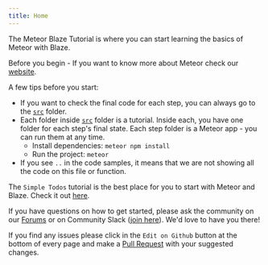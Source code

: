 ```yaml
---
title: Home
---
```


The Meteor Blaze Tutorial is where you can start learning the basics of Meteor with Blaze.

Before you begin - If you want to know more about Meteor check our [website](https://www.meteor.com).

A few tips before you start:
- If you want to check the final code for each step, you can always go to the [`src`](https://github.com/meteor/blaze-tutorial/tree/master/src) folder.
- Each folder inside [`src`](https://github.com/meteor/blaze-tutorial/tree/master/src) folder is a tutorial. Inside each, you have one folder for each step's final state. Each step folder is a Meteor app - you can run them at any time.
  - Install dependencies: `meteor npm install`
  - Run the project: `meteor`
- If you see `..` in the code samples, it means that we are not showing all the code on this file or function.


The `Simple Todos` tutorial is the best place for you to start with Meteor and Blaze. Check it out [here](/simple-todos/).

If you have questions on how to get started, please ask the community on our [Forums](https://forums.meteor.com) or on Community Slack ([join here](https://join.slack.com/t/meteor-community/shared_invite/enQtODA0NTU2Nzk5MTA3LWY5NGMxMWRjZDgzYWMyMTEyYTQ3MTcwZmU2YjM5MTY3MjJkZjQ0NWRjOGZlYmIxZjFlYTA5Mjg4OTk3ODRiOTc)). We'd love to have you there!

If you find any issues please click in the `Edit on Github` button at the bottom of every page and make a [Pull Request](https://github.com/meteor/blaze-tutorial/pulls) with your suggested changes.
